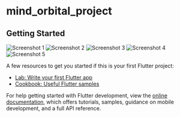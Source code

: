 # mind_orbital_project

## Getting Started

![Screenshot 1](https://github.com/Rakibulhasa1/mind_orbital_project/raw/master/Screenshot_20240725-025430.png)
![Screenshot 2](https://github.com/Rakibulhasa1/mind_orbital_project/raw/master/Screenshot_20240725-025436.png)
![Screenshot 3](https://github.com/Rakibulhasa1/mind_orbital_project/raw/master/Screenshot_20240725-033433.png)
![Screenshot 4](https://github.com/Rakibulhasa1/mind_orbital_project/raw/master/Screenshot_20240725-033437.png)
![Screenshot 5](https://github.com/Rakibulhasa1/mind_orbital_project/raw/master/Screenshot_20240725-033447.png)



A few resources to get you started if this is your first Flutter project:

- [Lab: Write your first Flutter app](https://docs.flutter.dev/get-started/codelab)
- [Cookbook: Useful Flutter samples](https://docs.flutter.dev/cookbook)

For help getting started with Flutter development, view the
[online documentation](https://docs.flutter.dev/), which offers tutorials,
samples, guidance on mobile development, and a full API reference.
